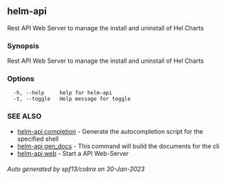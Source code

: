 ## helm-api

Rest API Web Server to manage the install and uninstall of Hel Charts

### Synopsis

Rest API Web Server to manage the install and uninstall of Hel Charts

### Options

```
  -h, --help     help for helm-api
  -t, --toggle   Help message for toggle
```

### SEE ALSO

* [helm-api completion](helm-api_completion.md)	 - Generate the autocompletion script for the specified shell
* [helm-api gen_docs](helm-api_gen_docs.md)	 - This command will build the documents for the cli
* [helm-api web](helm-api_web.md)	 - Start a API Web-Server

###### Auto generated by spf13/cobra on 30-Jan-2023
